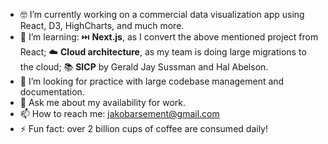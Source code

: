 - 🤓 I’m currently working on a commercial data visualization app using React, D3, HighCharts, and much more. 
- 🌱 I’m learning: ⏭️ **Next.js**, as I convert the above mentioned project from React; ☁️ **Cloud architecture**, as my team is doing large migrations to the cloud; 📚 **SICP** by Gerald Jay Sussman and Hal Abelson. 
- 🔭 I’m looking for practice with large codebase management and documentation. 
- 💬 Ask me about my availability for work. 
- 📫 How to reach me: jakobarsement@gmail.com
- ⚡ Fun fact: over 2 billion cups of coffee are consumed daily!
